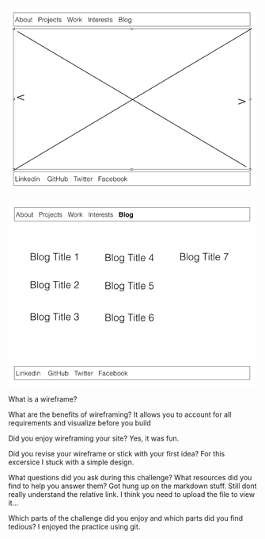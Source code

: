 ![Mike's index wire](https://raw.githubusercontent.com/mikecerrone/phase-0/blog-branch/week-2/imgs/wireframe-index.png)


![Mike's blog index wire](https://raw.githubusercontent.com/mikecerrone/phase-0/blog-branch/week-2/imgs/wireframe-blog-index.png)





What is a wireframe?


What are the benefits of wireframing?
It allows you to account for all requirements and visualize before you build

Did you enjoy wireframing your site?
Yes, it was fun.

Did you revise your wireframe or stick with your first idea?
For this excersice I stuck with a simple design.

What questions did you ask during this challenge? What resources did you find to help you answer them?
Got hung up on the markdown stuff. Still dont really understand the relative link. I think you need to upload the file to view it...

Which parts of the challenge did you enjoy and which parts did you find tedious?
I enjoyed the practice using git.